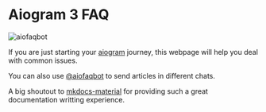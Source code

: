 # Aiogram 3 FAQ

![aiofaqbot](https://i.imgur.com/ondEuRz.jpeg)

If you are just starting your [aiogram](https://github.com/aiogram/aiogram/tree/dev-3.x) journey, this webpage will help you deal with common issues.

You can also use [@aiofaqbot](https://t.me/aiofaqbot) to send articles in different chats.

A big shoutout to [mkdocs-material](https://squidfunk.github.io/mkdocs-material/) for providing such a great documentation writting experience.
